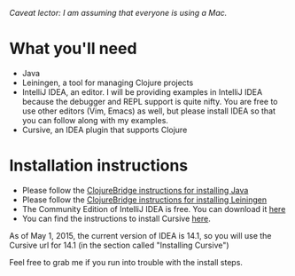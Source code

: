 *Caveat lector: I am assuming that everyone is using a Mac.*

# What you'll need
* Java
* Leiningen, a tool for managing Clojure projects
* IntelliJ IDEA, an editor.  I will be providing examples in IntelliJ IDEA because the debugger and REPL support is quite nifty.  You are free to use other editors (Vim, Emacs) as well, but please install IDEA so that you can follow along with my examples.
* Cursive, an IDEA plugin that supports Clojure

# Installation instructions
* Please follow the [ClojureBridge instructions for installing Java](https://github.com/ClojureBridge/curriculum/blob/master/outline/setup_osx.md#making-sure-java-is-installed)
* Please follow the [ClojureBridge instructions for installing Leiningen](https://github.com/ClojureBridge/curriculum/blob/master/outline/setup_osx.md#installing-leiningen)
* The Community Edition of IntelliJ IDEA is free.  You can download it [here](https://www.jetbrains.com/idea/download/)
* You can find the instructions to install Cursive [here](https://cursiveclojure.com/userguide/).  

As of May 1, 2015, the current version of IDEA is 14.1, so you will use the Cursive url for 14.1 (in the section called "Installing Cursive")

Feel free to grab me if you run into trouble with the install steps.
